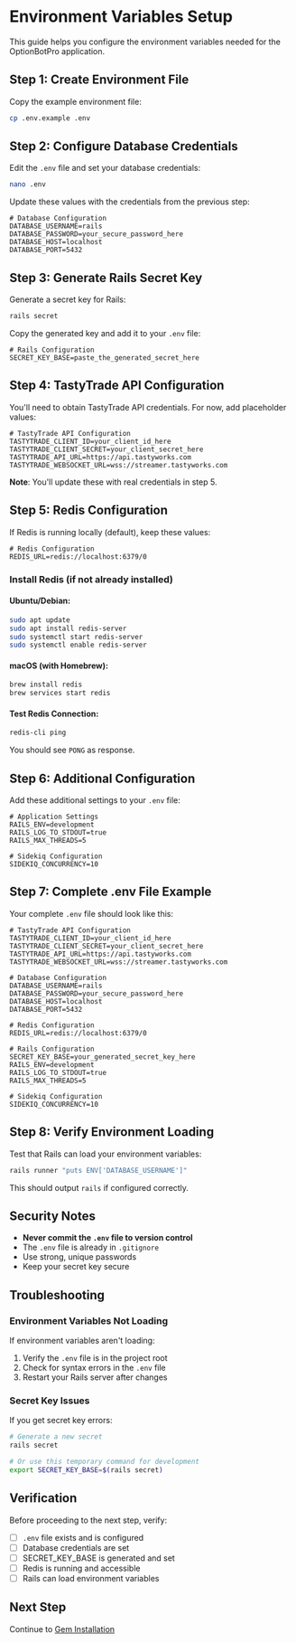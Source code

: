 # Environment Variables Setup

This guide helps you configure the environment variables needed for the OptionBotPro application.

## Step 1: Create Environment File

Copy the example environment file:

```bash
cp .env.example .env
```

## Step 2: Configure Database Credentials

Edit the `.env` file and set your database credentials:

```bash
nano .env
```

Update these values with the credentials from the previous step:

```env
# Database Configuration
DATABASE_USERNAME=rails
DATABASE_PASSWORD=your_secure_password_here
DATABASE_HOST=localhost
DATABASE_PORT=5432
```

## Step 3: Generate Rails Secret Key

Generate a secret key for Rails:

```bash
rails secret
```

Copy the generated key and add it to your `.env` file:

```env
# Rails Configuration
SECRET_KEY_BASE=paste_the_generated_secret_here
```

## Step 4: TastyTrade API Configuration

You'll need to obtain TastyTrade API credentials. For now, add placeholder values:

```env
# TastyTrade API Configuration
TASTYTRADE_CLIENT_ID=your_client_id_here
TASTYTRADE_CLIENT_SECRET=your_client_secret_here
TASTYTRADE_API_URL=https://api.tastyworks.com
TASTYTRADE_WEBSOCKET_URL=wss://streamer.tastyworks.com
```

**Note**: You'll update these with real credentials in step 5.

## Step 5: Redis Configuration

If Redis is running locally (default), keep these values:

```env
# Redis Configuration
REDIS_URL=redis://localhost:6379/0
```

### Install Redis (if not already installed)

#### Ubuntu/Debian:
```bash
sudo apt update
sudo apt install redis-server
sudo systemctl start redis-server
sudo systemctl enable redis-server
```

#### macOS (with Homebrew):
```bash
brew install redis
brew services start redis
```

#### Test Redis Connection:
```bash
redis-cli ping
```
You should see `PONG` as response.

## Step 6: Additional Configuration

Add these additional settings to your `.env` file:

```env
# Application Settings
RAILS_ENV=development
RAILS_LOG_TO_STDOUT=true
RAILS_MAX_THREADS=5

# Sidekiq Configuration
SIDEKIQ_CONCURRENCY=10
```

## Step 7: Complete .env File Example

Your complete `.env` file should look like this:

```env
# TastyTrade API Configuration
TASTYTRADE_CLIENT_ID=your_client_id_here
TASTYTRADE_CLIENT_SECRET=your_client_secret_here
TASTYTRADE_API_URL=https://api.tastyworks.com
TASTYTRADE_WEBSOCKET_URL=wss://streamer.tastyworks.com

# Database Configuration
DATABASE_USERNAME=rails
DATABASE_PASSWORD=your_secure_password_here
DATABASE_HOST=localhost
DATABASE_PORT=5432

# Redis Configuration
REDIS_URL=redis://localhost:6379/0

# Rails Configuration
SECRET_KEY_BASE=your_generated_secret_key_here
RAILS_ENV=development
RAILS_LOG_TO_STDOUT=true
RAILS_MAX_THREADS=5

# Sidekiq Configuration
SIDEKIQ_CONCURRENCY=10
```

## Step 8: Verify Environment Loading

Test that Rails can load your environment variables:

```bash
rails runner "puts ENV['DATABASE_USERNAME']"
```

This should output `rails` if configured correctly.

## Security Notes

- **Never commit the `.env` file to version control**
- The `.env` file is already in `.gitignore`
- Use strong, unique passwords
- Keep your secret key secure

## Troubleshooting

### Environment Variables Not Loading

If environment variables aren't loading:

1. Verify the `.env` file is in the project root
2. Check for syntax errors in the `.env` file
3. Restart your Rails server after changes

### Secret Key Issues

If you get secret key errors:

```bash
# Generate a new secret
rails secret

# Or use this temporary command for development
export SECRET_KEY_BASE=$(rails secret)
```

## Verification

Before proceeding to the next step, verify:

- [ ] `.env` file exists and is configured
- [ ] Database credentials are set
- [ ] SECRET_KEY_BASE is generated and set
- [ ] Redis is running and accessible
- [ ] Rails can load environment variables

## Next Step

Continue to [Gem Installation](./03-gem-installation.md)